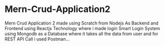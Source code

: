 # Mern-Crud-Application2
Mern Crud Application 2 made using Scratch from Nodejs As Backend and Frontend using Reactjs Technology where i made login Smart Login System using  Mongodb as a Database where it takes all the data from user and for REST API Call i used Postman...

